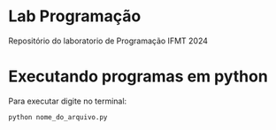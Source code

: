 # Lab Programação
Repositório do laboratorio de Programação IFMT 2024

# Executando programas em python

Para executar digite no terminal:
```shell
python nome_do_arquivo.py
```
